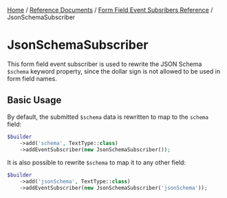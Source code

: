 [Home](../../../index.md) /
[Reference Documents](../../index.md) /
[Form Field Event Subsribers Reference](index.md) /
JsonSchemaSubscriber

# JsonSchemaSubscriber

This form field event subscriber is used to rewrite the JSON Schema `$schema` keyword property, since the dollar sign is
not allowed to be used in form field names.

## Basic Usage

By default, the submitted `$schema` data is rewritten to map to the `schema` field:

```php
$builder
    ->add('schema', TextType::class)
    ->addEventSubscriber(new JsonSchemaSubscriber());
```

It is also possible to rewrite `$schema` to map it to any other field:

```php
$builder
    ->add('jsonSchema', TextType::class)
    ->addEventSubscriber(new JsonSchemaSubscriber('jsonSchema'));
```
